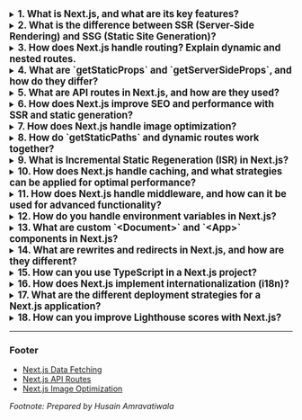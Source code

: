 <details>
<summary><strong style="font-size: 1.2em;">1. What is Next.js, and what are its key features?</strong></summary>

Next.js is an open-source React framework created by Vercel that allows developers to build web applications with features like **Server-Side Rendering (SSR)**, **Static Site Generation (SSG)**, and **API routes**. It simplifies the process of creating performant and SEO-friendly applications by offering file-based routing, image optimization, and built-in CSS and Sass support. 

Key features include:
- **Server-Side Rendering (SSR)**: Pages are rendered on the server for each request, making it great for dynamic pages.
- **Static Site Generation (SSG)**: Pages are generated at build time and served as static HTML, improving speed and performance.
- **API Routes**: Allows serverless functions to be created within your Next.js app.
- **File-based Routing**: No need for custom route definitions; routes are automatically based on file structure.
- **Automatic code splitting**: Only the required JavaScript is loaded, reducing page load time.
- **Image Optimization**: Out-of-the-box image handling with lazy loading and resizing.

**Hint:** 💡 Next.js is a full-stack framework, providing both client-side and server-side capabilities for web development.

[Further Reading](https://nextjs.org/docs)

</details>

<details>
<summary><strong style="font-size: 1.2em;">2. What is the difference between SSR (Server-Side Rendering) and SSG (Static Site Generation)?</strong></summary>

**SSR (Server-Side Rendering)** and **SSG (Static Site Generation)** are both strategies for pre-rendering in Next.js.

- **SSR**: The page is generated on the server for each request, ensuring the client receives the latest data. This is useful for dynamic pages where data changes frequently, such as a user dashboard or live content feed. The data-fetching method used is `getServerSideProps`, which fetches data at request time.
- **SSG**: The page is pre-rendered at build time, meaning that the HTML is generated once and then reused for every request. This is ideal for content that doesn't change often, such as blogs or documentation pages. The data-fetching method is `getStaticProps`, which runs at build time, not for every request.

**When to use**:
- **SSR**: When content needs to be updated in real-time.
- **SSG**: When the content is mostly static or doesn't require frequent updates.

**Hint:** 💡 Use SSG for better performance and SSR for real-time data that frequently changes.

[Further Reading](https://nextjs.org/docs/basic-features/data-fetching)

</details>

<details>
<summary><strong style="font-size: 1.2em;">3. How does Next.js handle routing? Explain dynamic and nested routes.</strong></summary>

Next.js uses a **file-based routing** system, meaning that the files and directories inside the `pages/` folder automatically become routes. You do not need to configure routes manually.

- **Static Routes**: If you have a file `pages/about.js`, the route `/about` will be automatically created.
- **Dynamic Routes**: You can create dynamic routes using square brackets. For example, `pages/posts/[id].js` creates a dynamic route like `/posts/1`, `/posts/2`, where `id` is the dynamic parameter. Inside the component, you can access the dynamic route using `useRouter()` or via `getStaticPaths`.

  Example of accessing dynamic route parameters:
  ```js
  import { useRouter } from 'next/router';
  const router = useRouter();
  const { id } = router.query;
  ```

- **Nested Routes**: You can create nested routes by organizing files into folders. For instance, `pages/users/[id]/profile.js` will result in the route `/users/1/profile`.

**Hint:** 💡 Next.js simplifies routing with automatic route generation and dynamic routes using file structure.

[Further Reading](https://nextjs.org/docs/routing/introduction)

</details>

<details>
<summary><strong style="font-size: 1.2em;">4. What are `getStaticProps` and `getServerSideProps`, and how do they differ?</strong></summary>

Both `getStaticProps` and `getServerSideProps` are special data-fetching methods in Next.js that allow you to fetch data and pre-render pages:

- **`getStaticProps`**: This function runs at build time and is used for **static generation**. It fetches data once and builds the HTML file at build time, making it ideal for static pages. It’s used for pages where data does not change often, like a blog or product listing.

  Example:
  ```js
  export async function getStaticProps() {
    const res = await fetch('https://api.example.com/data');
    const data = await res.json();
    return {
      props: { data },
    };
  }
  ```

- **`getServerSideProps`**: This function runs on the server for every request and is used for **server-side rendering**. It ensures that the page is rendered with the latest data. Use this for pages that require real-time data, such as a news feed or dashboard.

  Example:
  ```js
  export async function getServerSideProps() {
    const res = await fetch('https://api.example.com/data');
    const data = await res.json();
    return {
      props: { data },
    };
  }
  ```

**Hint:** 💡 Use `getStaticProps` for performance and `getServerSideProps` for dynamic data.

[Further Reading](https://nextjs.org/docs/basic-features/data-fetching)

</details>

<details>
<summary><strong style="font-size: 1.2em;">5. What are API routes in Next.js, and how are they used?</strong></summary>

**API Routes** in Next.js allow you to build backend functionality directly in your Next.js application, effectively creating serverless functions. These routes can be used to handle HTTP requests, perform database operations, or interact with external APIs.

- API routes are defined in the `pages/api/` folder.
- Each file in this folder represents an API endpoint.
- These routes can be accessed via `/api/<filename>`, and they can handle any type of HTTP method (GET, POST, etc.).

Example:
```js
// pages/api/hello.js
export default function handler(req, res) {
  res.status(200).json({ message: 'Hello, Next.js API' });
}
```

When you visit `/api/hello`, this function will respond with a JSON message. API routes are ideal for backend operations such as:
- Submitting forms
- Interacting with a database
- Handling authentication

**Hint:** 💡 API routes are serverless functions that allow you to handle backend logic within the same Next.js app.

[Further Reading](https://nextjs.org/docs/api-routes/introduction)

</details>

<details>
<summary><strong style="font-size: 1.2em;">6. How does Next.js improve SEO and performance with SSR and static generation?</strong></summary>

**Search Engine Optimization (SEO)** and **performance** are critical aspects of modern web applications, and Next.js enhances both through **SSR** and **SSG**:

- **SEO**: Traditional client-side rendered React applications don’t perform well in SEO because search engine crawlers struggle to execute JavaScript and access the full content. With Next.js's SSR and SSG, pages are pre-rendered as HTML, making them immediately accessible to crawlers and improving SEO.

- **Performance**: By serving pre-rendered HTML instead of waiting for JavaScript to load and render the page, Next.js significantly reduces the time to first paint (TTFP). This improves both performance and user experience, as users can see content faster.

Additionally, Next.js offers **automatic code splitting**, which means only the JavaScript necessary for the current page is loaded, further improving load times.

**Hint:** 💡 SSR and SSG boost both SEO and performance by providing pre-rendered HTML to users and crawlers.

[Further Reading](https://nextjs.org/docs/app/building-your-application/routing/loading-ui-and-streaming#seo)

</details>

<details>
<summary><strong style="font-size: 1.2em;">7. How does Next.js handle image optimization?</strong></summary>

Next.js provides built-in **Image Optimization** through the `next/image` component. This allows for automatic image resizing, lazy loading, and serving optimized formats like WebP. The component optimizes images on-demand and serves them in the appropriate size for different screen resolutions, leading to faster load times and better performance.

Example:
```js
import Image from 'next/image';

export default function Home() {
  return (
    <Image
      src="/images/example.jpg"
      alt="Example Image"
      width={500}
      height={500}
    />
  );
}
```

- **Lazy Loading**: Images are only loaded when they appear in the viewport, reducing the initial load time.
- **Responsive Images**: Next.js automatically adjusts image sizes for different screen sizes and resolutions.

**Hint:** 💡 Use `next/image` to optimize images automatically for better performance and responsiveness.

[Further Reading](https://nextjs.org/docs/basic-features/image-optimization)

</details>

<details>
<summary><strong style="font-size: 1.2em;">8. How do `getStaticPaths` and dynamic routes work together?</strong></summary>

`getStaticPaths` is used alongside `getStaticProps` to generate dynamic routes at build time. This is particularly useful when you have a set of pages that depend on dynamic data, such as blog posts or product pages.

- **`getStaticPaths`**: This function returns the paths that should be statically generated based on your data. For example, if you have blog posts with dynamic IDs, `getStaticPaths` fetches the list of IDs that should be pre-rendered.

Example:
```js
export async function getStaticPaths() {
  const res = await fetch('https://api.example.com/posts');
  const posts = await res.json();

  const paths = posts.map((post) => ({
    params: { id: post.id.toString() },
  }));

  return { paths, fallback: false };
}
```

- **`getStaticProps`**: After defining the paths, `getStaticProps` fetches the data for each page.

**Hint:** 💡 `getStaticPaths` is essential for generating dynamic pages during build time.

[Further Reading](https://nextjs.org/docs/basic-features/data-fetching#getstaticpaths-static-generation)

</details>

<details>
<summary><strong style="font-size: 1.2em;">9. What is Incremental Static Regeneration (ISR) in Next.js?</strong></summary>

**Incremental Static Regeneration (ISR)** allows Next.js to update static content **after the build**. Instead of rebuilding the entire application, you can regenerate specific pages by revalidating them in the background. ISR enables you to have static pages that are periodically updated without needing a full redeployment.

- Use `getStaticProps` with the `revalidate` key to specify the time interval (in seconds) for revalidation.

Example:
```js
export async function getStaticProps() {
  const res = await fetch('https://api.example.com/posts');
  const posts = await res.json();

  return {
    props: { posts },
    revalidate: 10, // Rebuild the page every 10 seconds
  };
}
```

In this example, the page will revalidate every 10 seconds. If a request comes in after the revalidation period, Next.js will generate a new static page in the background.

**Hint:** 💡 ISR helps balance the benefits of static generation with the need for fresh data.

[Further Reading](https://nextjs.org/docs/app/building-your-application/upgrading/app-router-migration#incremental-static-regeneration-getstaticprops-with-revalidate)

</details>

<details>
<summary><strong style="font-size: 1.2em;">10. How does Next.js handle caching, and what strategies can be applied for optimal performance?</strong></summary>

Next.js leverages various caching strategies to enhance performance:
1. **Static Page Caching**: For pages generated with `getStaticProps`, Next.js serves static files from the edge. These are cached by CDNs for ultra-fast delivery.
2. **SSR Cache-Control**: For SSR pages using `getServerSideProps`, you can use cache-control headers to specify caching behavior for each request. For instance, caching the server response for a short duration can help offload the server.

Example of setting headers:
```js
export async function getServerSideProps({ res }) {
  res.setHeader('Cache-Control', 's-maxage=60, stale-while-revalidate');
  const data = await fetchData();
  return { props: { data } };
}
```

3. **API Route Caching**: API routes can also utilize caching by setting appropriate headers in the response.

4. **Image Caching**: The `next/image` component uses built-in caching to store and serve optimized images.

**Hint:** 💡 Caching in Next.js can dramatically improve performance when used in conjunction with CDNs and cache-control headers.

[Further Reading](https://nextjs.org/docs/app/building-your-application/data-fetching/fetching)

</details>

<details>
<summary><strong style="font-size: 1.2em;">11. How does Next.js handle middleware, and how can it be used for advanced functionality?</strong></summary>

Next.js **middleware** allows you to run code before a request is completed. This can be used for tasks like authentication, redirection, or rewriting routes dynamically. Middleware executes during the request lifecycle and can modify the response or request.

Example of middleware:
```js
// middleware.js
export function middleware(req, ev) {
  // Check for a specific condition and redirect if necessary
  if (!req.headers.cookie.includes('auth')) {
    return Response.redirect('/login');
  }
  // Continue if authenticated
  return Response.next();
}
```

In this example, middleware checks for an authentication cookie and redirects to the login page if the user is not authenticated.

**Hint:** 💡 Middleware allows you to intercept and manipulate requests before they reach your Next.js routes.

[Further Reading](https://nextjs.org/docs/middleware)

</details>

<details>
<summary><strong style="font-size: 1.2em;">12. How do you handle environment variables in Next.js?</strong></summary>

Next.js has built-in support for environment variables, and you can define them in a `.env` file at the root of your project. There are three types of environment variables based on their scope:
- **Runtime Environment Variables**: Available on both client and server-side if prefixed with `NEXT_PUBLIC_`.
- **Server-Side Only Variables**: Only available during server-side code execution (e.g., `getServerSideProps`, `getStaticProps`).
- **Build-Time Variables**: Available at build time, but not in the client-side bundle.

Example of using environment variables:
```env
# .env.local
NEXT_PUBLIC_API_URL=https://api.example.com
SECRET_API_KEY=your-secret-api-key
```

Accessing them in Next.js:
```js
// Client-side (uses NEXT_PUBLIC_ prefix)
const apiUrl = process.env.NEXT_PUBLIC_API_URL;

// Server-side (accessible in getServerSideProps)
export async function getServerSideProps() {
  const secretKey = process.env.SECRET_API_KEY;
  const res = await fetch(apiUrl);
  const data = await res.json();

  return { props: { data } };
}
```

**Hint:** 💡 Always prefix environment variables with `NEXT_PUBLIC_` if they need to be exposed to the client.

[Further Reading](https://nextjs.org/docs/basic-features/environment-variables)

</details>

<details>
<summary><strong style="font-size: 1.2em;">13. What are custom `&lt;Document&gt;` and `&lt;App&gt;` components in Next.js?</strong></summary>

In Next.js, both `<App>` and `<Document>` components provide customization points for your application.

- **`_app.js`**: This component wraps all page components and allows you to initialize and persist state, add global styles, and manage data that affects all pages. It is re-rendered on every page change.

Example:
```js
// pages/_app.js
export default function MyApp({ Component, pageProps }) {
  return <Component {...pageProps} />;
}
```

- **`_document.js`**: This component is used to customize the entire HTML document that is sent from the server. It is only rendered on the server side and is helpful for adding meta tags, links, or custom scripts.

Example:
```js
// pages/_document.js
import { Html, Head, Main, NextScript } from 'next/document';

export default function Document() {
  return (
    <Html>
      <Head>
        <meta charSet="UTF-8" />
        <meta name="viewport" content="width=device-width, initial-scale=1" />
      </Head>
      <body>
        <Main />
        <NextScript />
      </body>
    </Html>
  );
}
```

**Hint:** 💡 Use `_app.js` for page-level customizations and `_document.js` for document-level customizations.

[Further Reading](https://nextjs.org/docs/advanced-features/custom-app)

</details>

<details>
<summary><strong style="font-size: 1.2em;">14. What are rewrites and redirects in Next.js, and how are they different?</strong></summary>

**Rewrites** and **redirects** are used in Next.js to manage URL structures and reroute traffic:

- **Rewrites**: Modify the URL of a request before it reaches your page or API route. They change the URL internally without redirecting the user or modifying the browser’s URL. Rewrites are useful for hiding complex API URLs or restructuring routes.

Example:
```js
// next.config.js
module.exports = {
  async rewrites() {
    return [
      {
        source: '/blog/:slug',
        destination: '/posts/:slug',
      },
    ];
  },
};
```

- **Redirects**: Forward users from one URL to another. Unlike rewrites, the user’s browser will be redirected to the new URL. This is helpful for managing legacy URLs or when renaming routes.

Example:
```js
// next.config.js
module.exports = {
  async redirects() {
    return [
      {
        source: '/old-page',
        destination: '/new-page',
        permanent: true, // 301 redirect
      },
    ];
  },
};
```

**Hint:** 💡 Use rewrites for internal URL remapping and redirects for changing the user’s browser URL.

[Further Reading](https://nextjs.org/docs/api-reference/next.config.js/rewrites)

</details>

<details>
<summary><strong style="font-size: 1.2em;">15. How can you use TypeScript in a Next.js project?</strong></summary>

Next.js has built-in support for **TypeScript**. You can either start a project with TypeScript or add it to an existing project.

To add TypeScript:
1. Install TypeScript and types for React and Node.js:
```bash
npm install typescript @types/react @types/node --save-dev
```
2. Create a `tsconfig.json` file by running:
```bash
npx tsc --init
```

Next.js automatically detects and uses TypeScript. All `.js` files can be converted to `.tsx` to enable TypeScript features.

TypeScript improves development by providing static type checking, ensuring safer code, better IDE support, and improved refactoring.

**Hint:** 💡 TypeScript support is seamless in Next.js, with automatic type checking during development and builds.

[Further Reading](https://nextjs.org/docs/basic-features/typescript)

</details>

<details>
<summary><strong style="font-size: 1.2em;">16. How does Next.js implement internationalization (i18n)?</strong></summary>

Next.js supports **internationalization (i18n)** out of the box, allowing you to build multilingual websites easily. The configuration is done via `next.config.js` by specifying the locales, default locale, and domain-specific locales.

Example:
```js
// next.config.js
module.exports = {
  i18n: {
    locales: ['en', 'fr', 'es'],
    defaultLocale: 'en',
    domains: [
      {
        domain: 'example.fr',
        defaultLocale: 'fr',
      },
    ],
  },
};
```

Once configured, Next.js will automatically prepend the locale to the routes (e.g., `/fr/about`, `/es/contact`). You can use the `useRouter` hook to get the current locale and switch between languages.

**Hint:** 💡 Next.js’s built-in i18n support simplifies building multilingual sites without external libraries.

[Further Reading](https://nextjs.org/docs/advanced-features/i18n-routing)

</details>

<details>
<summary><strong style="font-size: 1.2em;">17. What are the different deployment strategies for a Next.js application?</strong></summary>

There are multiple ways to deploy a Next.js application, depending on the nature of the app (static, server-side, or hybrid):

1. **Vercel**: Next.js is created by Vercel, and deploying to Vercel provides instant static optimization, SSR support, and serverless functions. You just need to connect your repository to Vercel, and the deployment is automatic.
2. **Static Export**: If your application only uses static pages (via `getStaticProps` and `getStaticPaths`), you can export the app as static HTML files using `next export` and deploy it to any static hosting service, such as Netlify, GitHub Pages, or AWS S3.
3. **Custom Server**: For SSR apps or apps using API routes, you can deploy Next.js on any Node.js environment (AWS, DigitalOcean, etc.). Ensure your build process includes running `npm run build` followed by `npm start`.

**Hint:** 💡 For serverless deployments, Vercel is the most seamless option.

[Further Reading](https://nextjs.org/docs/deployment)

</details>

<details>
<summary><strong style="font-size: 1.2em;">18. How can you improve Lighthouse scores with Next.js?</strong></summary>

**Lighthouse** scores represent the performance, accessibility, and best practices of your web application. Next.js helps improve Lighthouse scores in the following ways:

1. **Static Site Generation**: Using SSG can reduce load times, which will directly improve the performance metrics.
2. **Image Optimization**: The `next/image` component automatically optimizes images by lazy loading and serving the most efficient image formats (like WebP).
3. **Code Splitting**: Next.js automatically splits code to ensure only the JavaScript needed for the current page is loaded.
4. **Automatic Font Optimization**: Next.js optimizes web fonts by reducing layout shifts (improving CLS scores).
5. **Efficient Caching**: Using caching strategies like `stale-while-revalidate` improves performance by reducing server load.

**Hint:** 💡 Next.js’s default optimizations can significantly boost Lighthouse performance scores.

[Further Reading](https://nextjs.org/docs/advanced-features/measuring-performance)

</details>

---

### Footer
- [Next.js Data Fetching](https://nextjs.org/docs/basic-features/data-fetching)
- [Next.js API Routes](https://nextjs.org/docs/api-routes/introduction)
- [Next.js Image Optimization](https://nextjs.org/docs/basic-features/image-optimization)

*Footnote: Prepared by Husain Amravatiwala*
